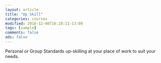 ```yaml
---
layout: article
title: "Up Skill"
categories: courses
modified: 2016-12-08T16:28:11-13:00
tags: [sample]
comments: false
ads: false
---
```

Personal or Group Standards up-skilling at your place of work to suit your needs.
